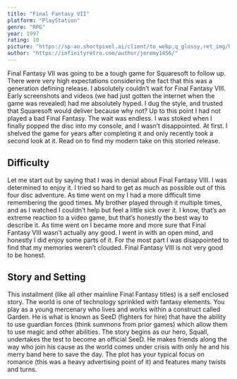 ```yaml
---
title: "Final Fantasy VII"
platform: "PlayStation"
genre: "RPG"
year: 1997
rating: 10
picture: "https://sp-ao.shortpixel.ai/client/to_webp,q_glossy,ret_img/https://infinityretro.com/wp-content/uploads/2021/01/Final-Fantasy-VII-cover.png"
author: "https://infinityretro.com/author/jeremy1456/"
---
```


Final Fantasy VII was going to be a tough game for Squaresoft to follow up. There were very high expectations considering the fact that this was a generation defining release. I absolutely couldn’t wait for Final Fantasy VIII. Early screenshots and videos (we had just gotten the internet when the game was revealed) had me absolutely hyped. I dug the style, and trusted that Squaresoft would deliver because why not? Up to this point I had not played a bad Final Fantasy. The wait was endless. I was stoked when I finally popped the disc into my console, and I wasn’t disappointed. At first. I shelved the game for years after completing it and only recently took a second look at it. Read on to find my modern take on this storied release.

## Difficulty
Let me start out by saying that I was in denial about Final Fantasy VIII. I was determined to enjoy it. I tried so hard to get as much as possible out of this four disc adventure. As time went on my I had a more difficult time remembering the good times. My brother played through it multiple times, and as I watched I couldn’t help but feel a little sick over it. I know, that’s an extreme reaction to a video game, but that’s honestly the best way to describe it. As time went on I became more and more sure that Final Fantasy VIII wasn’t actually any good. I went in with an open mind, and honestly I did enjoy some parts of it. For the most part I was disappointed to find that my memories weren’t clouded. Final Fantasy VIII is not very good to be honest.

## Story and Setting
This installment (like all other mainline Final Fantasy titles) is a self enclosed story. The world is one of technology sprinkled with fantasy elements. You play as a young mercenary who lives and works within a construct called Garden. He is what is known as SeeD (fighters for hire) that have the ability to use guardian forces (think summons from prior games) which allow them to use magic and other abilities. The story begins as our hero, Squall, undertakes the test to become an official SeeD. He makes friends along the way who join his cause as the world comes under crisis with only he and his merry band here to save the day. The plot has your typical focus on romance (this was a heavy advertising point of it) and features many twists and turns.